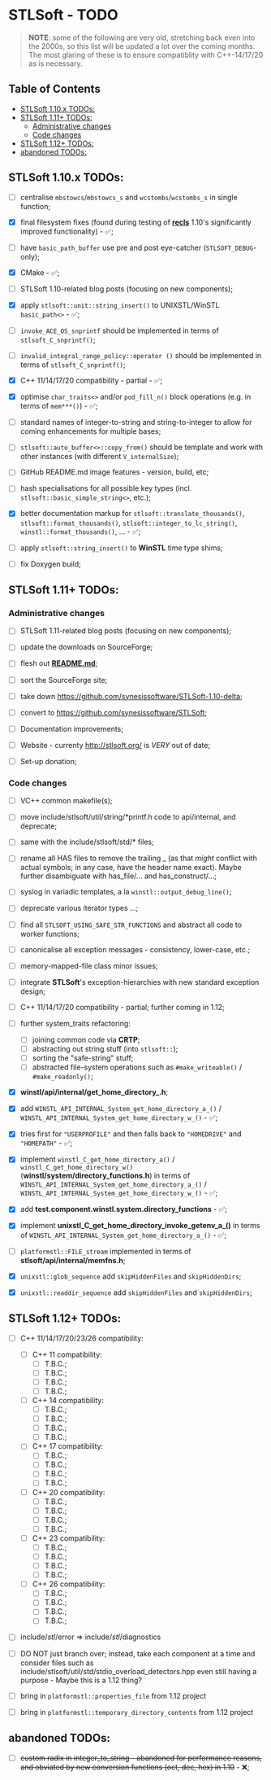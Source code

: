 # STLSoft - TODO <!-- omit in toc -->

> **NOTE**: some of the following are very old, stretching back even into the 2000s, so this list will be updated a lot over the coming months. The most glaring of these is to ensure compatiblity with C++-14/17/20 as is necessary.


## Table of Contents <!-- omit in toc -->

- [STLSoft 1.10.x TODOs:](#stlsoft-110x-todos)
- [STLSoft 1.11+ TODOs:](#stlsoft-111-todos)
  - [Administrative changes](#administrative-changes)
  - [Code changes](#code-changes)
- [STLSoft 1.12+ TODOs:](#stlsoft-112-todos)
- [abandoned TODOs:](#abandoned-todos)


## STLSoft 1.10.x TODOs:

 * [ ] centralise `mbstowcs`/`mbstowcs_s` and `wcstombs`/`wcstombs_s` in single function;
 * [x] final filesystem fixes (found during testing of [**recls**](https://github.com/synesissoftware/recls) 1.10's significantly improved functionality) - ✅;
 * [ ] have `basic_path_buffer` use pre and post eye-catcher (`STLSOFT_DEBUG`-only);
 * [x] CMake - ✅;
 * [ ] STLSoft 1.10-related blog posts (focusing on new components);
 * [x] apply `stlsoft::unit::string_insert()` to UNIXSTL/WinSTL `basic_path<>` - ✅;
 * [ ] `invoke_ACE_OS_snprintf` should be implemented in terms of `stlsoft_C_snprintf()`;
 * [ ] `invalid_integral_range_policy::operator ()` should be implemented in terms of `stlsoft_C_snprintf()`;
 * [x] C++ 11/14/17/20 compatibility - partial - ✅;
 * [x] optimise `char_traits<>` and/or `pod_fill_n()` block operations (e.g. in terms of `mem***()`) - ✅;
 * [ ] standard names of integer-to-string and string-to-integer to allow for coming enhancements for multiple bases;
 * [ ] `stlsoft::auto_buffer<>::copy_from()` should be template and work with other instances (with different `V_internalSize`);
 * [ ] GitHub README.md image features - version, build, etc;
 * [ ] hash specialisations for all possible key types (incl. `stlsoft::basic_simple_string<>`, etc.);
 * [x] better documentation markup for `stlsoft::translate_thousands()`, `stlsoft::format_thousands()`, `stlsoft::integer_to_lc_string()`, `winstl::format_thousands()`, ... - ✅;
 * [ ] apply `stlsoft::string_insert()` to **WinSTL** time type shims;
 * [ ] fix Doxygen build;


## STLSoft 1.11+ TODOs:

### Administrative changes

 * [ ] STLSoft 1.11-related blog posts (focusing on new components);
 * [ ] update the downloads on SourceForge;
 * [ ] flesh out [**README.md**](./README.md);
 * [ ] sort the SourceForge site;
 * [ ] take down https://github.com/synesissoftware/STLSoft-1.10-delta;
 * [ ] convert to https://github.com/synesissoftware/STLSoft;
 * [ ] Documentation improvements;
 * [ ] Website - currenty http://stlsoft.org/ is *VERY* out of date;
 * [ ] Set-up donation;


### Code changes

 * [ ] VC++ common makefile(s);
 * [ ] move include/stlsoft/util/string/*printf.h code to api/internal, and deprecate;
 * [ ] same with the include/stlsoft/std/* files;
 * [ ] rename all HAS files to remove the trailing _ (as that _might_ conflict with actual symbols; in any case, have the header name exact). Maybe further disambiguate with has_file/... and has_construct/...;
 * [ ] syslog in variadic templates, a la `winstl::output_debug_line()`;
 * [ ] deprecate various iterator types ...;
 * [ ] find all `STLSOFT_USING_SAFE_STR_FUNCTIONS` and abstract all code to worker functions;
 * [ ] canonicalise all exception messages - consistency, lower-case, etc.;
 * [ ] memory-mapped-file class minor issues;
 * [ ] integrate **STLSoft**'s exception-hierarchies with new standard exception design;
 * [ ] C++ 11/14/17/20 compatibility - partial; further coming in 1.12;
 * [ ] further system_traits refactoring:
   - [ ] joining common code via **CRTP**;
   - [ ] abstracting out string stuff (into `stlsoft::`);
   - [ ] sorting the "safe-string" stuff;
   - [ ] abstracted file-system operations such as `#make_writeable()` / `#make_readonly()`;
 * [x] **winstl/api/internal/get_home_directory_.h**;
  * [x] add `WINSTL_API_INTERNAL_System_get_home_directory_a_()` / `WINSTL_API_INTERNAL_System_get_home_directory_w_()` - ✅;
  * [x] tries first for `"USERPROFILE"` and then falls back to `"HOMEDRIVE"` and `"HOMEPATH"` - ✅;
  * [x] implement `winstl_C_get_home_directory_a()` / `winstl_C_get_home_directory_w()` (**winstl/system/directory_functions.h**) in terms of `WINSTL_API_INTERNAL_System_get_home_directory_a_()` / `WINSTL_API_INTERNAL_System_get_home_directory_w_()` - ✅;
  * [x] add **test.component.winstl.system.directory_functions** - ✅;
  * [x] implement **unixstl_C_get_home_directory_invoke_getenv_a_()** in terms of `WINSTL_API_INTERNAL_System_get_home_directory_a_()` - ✅;
 * [ ] `platformstl::FILE_stream` implemented in terms of **stlsoft/api/internal/memfns.h**;
 * [x] `unixstl::glob_sequence` add `skipHiddenFiles` and `skipHiddenDirs`;
 * [x] `unixstl::readdir_sequence` add `skipHiddenFiles` and `skipHiddenDirs`;


## STLSoft 1.12+ TODOs:

 * [ ] C++ 11/14/17/20/23/26 compatibility:
   * [ ] C++ 11 compatibility:
     * [ ] T.B.C.;
     * [ ] T.B.C.;
     * [ ] T.B.C.;
     * [ ] T.B.C.;
   * [ ] C++ 14 compatibility:
     * [ ] T.B.C.;
     * [ ] T.B.C.;
     * [ ] T.B.C.;
     * [ ] T.B.C.;
   * [ ] C++ 17 compatibility:
     * [ ] T.B.C.;
     * [ ] T.B.C.;
     * [ ] T.B.C.;
     * [ ] T.B.C.;
   * [ ] C++ 20 compatibility:
     * [ ] T.B.C.;
     * [ ] T.B.C.;
     * [ ] T.B.C.;
     * [ ] T.B.C.;
   * [ ] C++ 23 compatibility:
     * [ ] T.B.C.;
     * [ ] T.B.C.;
     * [ ] T.B.C.;
     * [ ] T.B.C.;
   * [ ] C++ 26 compatibility:
     * [ ] T.B.C.;
     * [ ] T.B.C.;
     * [ ] T.B.C.;
     * [ ] T.B.C.;
 * [ ] include/*stl*/error => include/*stl*/diagnostics
 * [ ] DO NOT just branch over; instead, take each component at a time and consider files such as include/stlsoft/util/std/stdio_overload_detectors.hpp even still having a purpose - Maybe this is a 1.12 thing?
 * [ ] bring in `platformstl::properties_file` from 1.12 project
 * [ ] bring in `platformstl::temporary_directory_contents` from 1.12 project


## abandoned TODOs:

 * [ ] ~~custom radix in integer_to_string - abandoned for performance reasons, and obviated by new conversion functions (oct, dec, hex) in 1.10~~ - ❌;


<!-- ########################### end of file ########################### -->

